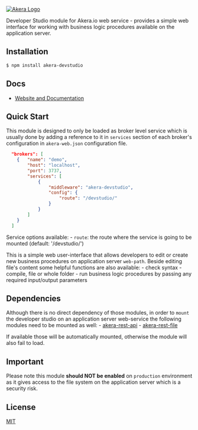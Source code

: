 [![Akera Logo](http://akera.io/logo.png)](http://akera.io/)

  Developer Studio module for Akera.io web service - provides a simple web interface for
  working with business logic procedures available on the application server.

## Installation

```bash
$ npm install akera-devstudio
```

## Docs

  * [Website and Documentation](http://akera.io/)

## Quick Start

  This module is designed to only be loaded as broker level service which 
  is usually done by adding a reference to it in `services` section of 
  each broker's configuration in `akera-web.json` configuration file.
   
```json
  "brokers": [
  	{	"name": "demo",
  		"host": "localhost",
		"port": 3737,
		"services": [
			{ 
				"middleware": "akera-devstudio",
				"config": {
					"route": "/devstudio/"
				}
			}
		]
	}
  ]
```
  
  Service options available:
	- `route`: the route where the service is going to be mounted (default: '/devstudio/')
  
  This is a simple web user-interface that allows developers to edit or create new business procedures
  on application server `web-path`. Beside editing file's content some helpful functions are also available:
  	- check syntax 
  	- compile, file or whole folder
  	- run business logic procedures by passing any required input/output parameters

## Dependencies
  Although there is no direct dependency of those modules, in order to `mount` the 
  developer studio on an application server web-service the following modules need to be
  mounted as well:
  	- [akera-rest-api](https://www.npmjs.com/package/akera-rest-api)
  	- [akera-rest-file](https://www.npmjs.com/package/akera-rest-file)
  	
  If available those will be automatically mounted, otherwise the module will also fail to load. 


## Important
  Please note this module **should NOT be enabled** on `production` environment as it gives access to the
  file system on the application server which is a security risk.
  
## License	
[MIT](https://github.com/akera-io/akera-devstudio/raw/master/LICENSE)  

